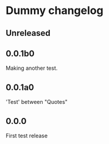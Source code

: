 # Dummy changelog

## Unreleased

## 0.0.1b0

Making another test.

## 0.0.1a0

'Test' between "Quotes"

## 0.0.0

First test release
